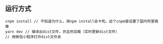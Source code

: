 
## 运行方式

```text
cnpm install // 不知道为什么，用npm install会卡死。这个cnpm是设置了国内阿里镜像
yarn dev // 编译出dist文件，并且热加载（实时更新dist文件）
// 用微信小程序打开dist文件夹
```



